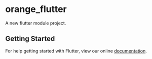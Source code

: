 # orange_flutter

A new flutter module project.

## Getting Started

For help getting started with Flutter, view our online
[documentation](https://flutter.dev/).
